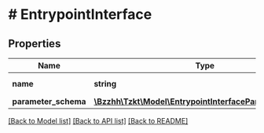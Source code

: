 # # EntrypointInterface

## Properties

Name | Type | Description | Notes
------------ | ------------- | ------------- | -------------
**name** | **string** | Entrypoint name | [optional]
**parameter_schema** | [**\Bzzhh\Tzkt\Model\EntrypointInterfaceParameterSchema**](EntrypointInterfaceParameterSchema.md) |  | [optional]

[[Back to Model list]](../../README.md#models) [[Back to API list]](../../README.md#endpoints) [[Back to README]](../../README.md)
